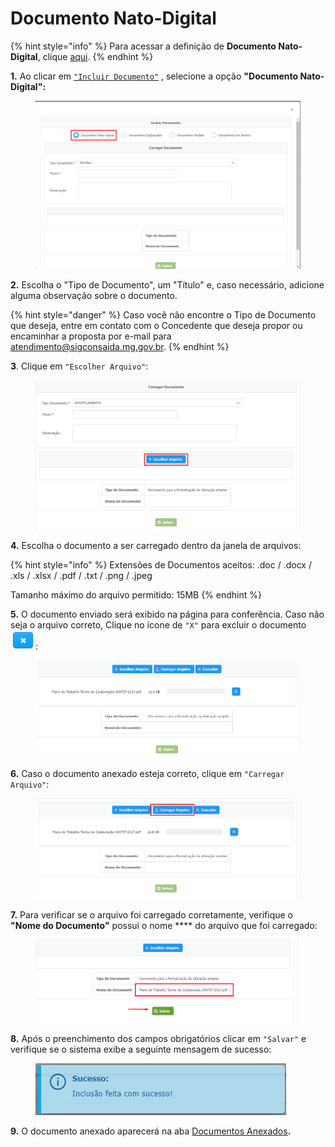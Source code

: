 # Documento Nato-Digital

{% hint style="info" %}
Para acessar a definição de **Documento Nato-Digital**, clique [aqui](broken-reference).
{% endhint %}

**1.** Ao clicar em [`"Incluir Documento"`](broken-reference) , selecione a opção **"Documento Nato-Digital":**

<figure><img src="../../../.gitbook/assets/image (128).png" alt=""><figcaption></figcaption></figure>

**2.** Escolha o "Tipo de Documento", um "Título" e, caso necessário, adicione alguma observação sobre o documento.

{% hint style="danger" %}
Caso você não encontre o Tipo de Documento que deseja, entre em contato com o Concedente que deseja propor ou encaminhar a proposta por e-mail para atendimento@sigconsaida.mg.gov.br.
{% endhint %}

**3**. Clique em `"Escolher Arquivo"`:

<figure><img src="../../../.gitbook/assets/image (232).png" alt=""><figcaption></figcaption></figure>

**4.** Escolha o documento a ser carregado dentro da janela de arquivos:

{% hint style="info" %}
Extensões de Documentos aceitos: .doc / .docx / .xls / .xlsx / .pdf / .txt / .png / .jpeg

Tamanho máximo do arquivo permitido: 15MB
{% endhint %}

**5.** O documento enviado será exibido na página para conferência. Caso não seja o arquivo correto, Clique no ícone de `"X"` para excluir o documento <img src="../../../.gitbook/assets/x.png" alt="" data-size="original">:

<figure><img src="../../../.gitbook/assets/image (231).png" alt=""><figcaption></figcaption></figure>

**6.** Caso o documento anexado esteja correto, clique em `"Carregar Arquivo"`:

<figure><img src="../../../.gitbook/assets/image (278).png" alt=""><figcaption></figcaption></figure>

**7.** Para verificar se o arquivo foi carregado corretamente, verifique o **"Nome do Documento"** possui o nome **** do arquivo que foi carregado:

<figure><img src="../../../.gitbook/assets/image (175).png" alt=""><figcaption></figcaption></figure>

**8.** Após o preenchimento dos campos obrigatórios clicar em `"Salvar"` e verifique se o sistema exibe a seguinte mensagem de sucesso:

<figure><img src="../../../.gitbook/assets/image (200).png" alt=""><figcaption></figcaption></figure>

**9.** O documento anexado aparecerá na aba [Documentos Anexados](../)**.**
